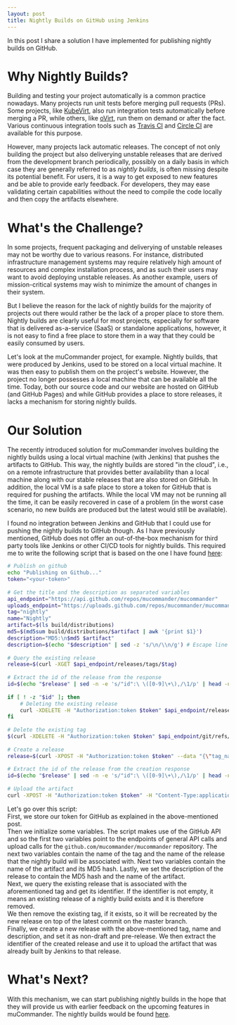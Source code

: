 ```yaml
---
layout: post
title: Nightly Builds on GitHub using Jenkins
---
```


In this post I share a solution I have implemented for publishing nightly builds on GitHub.


# Why Nightly Builds?

Building and testing your project automatically is a common practice nowadays. Many projects run unit tests before merging pull requests (PRs). Some projects, like [KubeVirt](https://github.com/kubevirt), also run integration tests automatically before merging a PR, while others, like [oVirt](https://github.com/oVirt), run them on demand or after the fact. Various continuous integration tools such as [Travis CI](https://travis-ci.com) and [Circle CI](https://circleci.com) are available for this purpose.  

However, many projects lack automatic releases. The concept of not only building the project but also deliverying unstable releases that are derived from the development branch periodically, possibly on a daily basis in which case they are generally referred to as *nightly builds*, is often missing despite its potential benefit. For users, it is a way to get exposed to new features and be able to provide early feedback. For developers, they may ease validating certain capabilities without the need to compile the code locally and then copy the artifacts elsewhere.

# What's the Challenge? 

In some projects, frequent packaging and deliverying of unstable releases may not be worthy due to various reasons. For instance, distributed infrastructure management systems may require relatively high amount of resources and complex installation process, and as such their users may want to avoid deploying unstable releases. As another example, users of mission-critical systems may wish to minimize the amount of changes in their system.  

But I believe the reason for the lack of nightly builds for the majority of projects out there would rather be the lack of a proper place to store them. Nightly builds are clearly useful for most projects, especially for software that is delivered as-a-service (SaaS) or standalone applications, however, it is not easy to find a free place to store them in a way that they could be easily consumed by users.  

Let's look at the muCommander project, for example. Nightly builds, that were produced by Jenkins, used to be stored on a local virtual machine. It was then easy to publish them on the project's website. However, the project no longer possesses a local machine that can be available all the time. Today, both our source code and our website are hosted on GitHub (and GitHub Pages) and while GitHub provides a place to store releases, it lacks a mechanism for storing nightly builds.  

# Our Solution

The recently introduced solution for muCommander involves building the nightly builds using a local virtual machine (with Jenkins) that pushes the artifacts to GitHub. This way, the nightly builds are stored  "in the cloud", i.e., on a remote infrastructure that provides better availability than a local machine along with our stable releases that are also stored on GitHub. In addition, the local VM is a safe place to store a token for GitHub that is required for pushing the artifacts. While the local VM may not be running all the time, it can be easily recovered in case of a problem (in the worst case scenario, no new builds are produced but the latest would still be available).  

I found no integration between Jenkins and GitHub that I could use for pushing the nightly builds to GitHub though. As I have previously mentioned, GitHub does not offer an out-of-the-box mechanism for third party tools like Jenkins or other CI/CD tools for nightly builds. This required me to write the following script that is based on the one I have found [here](https://medium.com/@systemglitch/continuous-integration-with-jenkins-and-github-release-814904e20776):

```sh
# Publish on github
echo "Publishing on Github..."
token="<your-token>"
 
# Get the title and the description as separated variables
api_endpoint="https://api.github.com/repos/mucommander/mucommander"
uploads_endpoint="https://uploads.github.com/repos/mucommander/mucommander"
tag="nightly"
name="Nightly"
artifact=$(ls build/distributions)
md5=$(md5sum build/distributions/$artifact | awk '{print $1}')
description="MD5:\n$md5 $artifact"
description=$(echo "$description" | sed -z 's/\n/\\n/g') # Escape line breaks to prevent json parsing problems
 
# Query the existing release
release=$(curl -XGET $api_endpoint/releases/tags/$tag)
 
# Extract the id of the release from the response
id=$(echo "$release" | sed -n -e 's/"id":\ \([0-9]\+\),/\1/p' | head -n 1 | sed 's/[[:blank:]]//g')
 
if [ ! -z "$id" ]; then
    # Deleting the existing release
    curl -XDELETE -H "Authorization:token $token" $api_endpoint/releases/$id
fi
 
# Delete the existing tag
$(curl -XDELETE -H "Authorization:token $token" $api_endpoint/git/refs/tags/$tag) || true
 
# Create a release
release=$(curl -XPOST -H "Authorization:token $token" --data "{\"tag_name\": \"$tag\", \"target_commitish\": \"master\", \"name\": \"$name\", \"body\": \"$description\", \"draft\": false, \"prerelease\": true}" $api_endpoint/releases)
 
# Extract the id of the release from the creation response
id=$(echo "$release" | sed -n -e 's/"id":\ \([0-9]\+\),/\1/p' | head -n 1 | sed 's/[[:blank:]]//g')
 
# Upload the artifact
curl -XPOST -H "Authorization:token $token" -H "Content-Type:application/octet-stream" --data-binary @build/distributions/$artifact $uploads_endpoint/releases/$id/assets?name=$artifact
```

Let's go over this script:  
First, we store our token for GitHub as explained in the above-mentioned post.  
Then we initialize some variables. The script makes use of the GitHub API and so the first two variables point to the endpoints of general API calls and upload calls for the `github.com/mucommander/mucommander` repository. The next two variables contain the name of the tag and the name of the release that the nightly build will be associated with. Next two variables contain the name of the artifact and its MD5 hash. Lastly, we set the description of the release to contain the MD5 hash and the name of the artifact.  
Next, we query the existing release that is associated with the aforementioned tag and get its identifier. If the identifier is not empty, it means an existing release of a nightly build exists and it is therefore removed.  
We then remove the existing tag, if it exists, so it will be recreated by the new release on top of the latest commit on the master branch.  
Finally, we create a new release with the above-mentioned tag, name and description, and set it as non-draft and pre-release. We then extract the identifier of the created release and use it to upload the artifact that was already built by Jenkins to that release.

# What's Next?

With this mechanism, we can start publishing nightly builds in the hope that they will provide us with earlier feedback on the upcoming features in muCommander. The nightly builds would be found [here](https://github.com/mucommander/mucommander/releases/tag/nightly).

